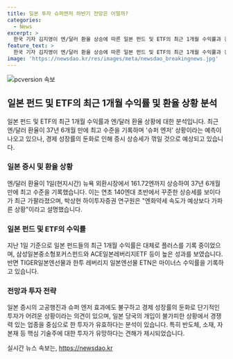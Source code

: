 ```yaml
---
title: 일본 투자 슈퍼엔저 하반기 전망은 어떨까?
categories:
  - News
excerpt: >
  한국 기자 김지영이 엔/달러 환율 상승에 따른 일본 펀드 및 ETF의 최근 1개월 수익률과 전망을 분석한다. 엔/달러 환율이 37년 만에 최고치를 기록하며 수출주 수혜 전망과 경제 성장률 둔화 등 상반된 전망이 나온다. 일본 증시가 반등하면서 대부분의 펀드가 양호한 수익률을 보이고 있지만, 엔화에 직접 투자하는 상품은 부진하다. 전문가들은 수출 경쟁력 있는 업종을 중심으로 한 투자가 유효하다는 견해를 제시하며, 경쟁력 있는 업종에 투자하는 것이 유효하다고 설명했다.
feature_text: >
  한국 기자 김지영이 엔/달러 환율 상승에 따른 일본 펀드 및 ETF의 최근 1개월 수익률과 전망을 분석한다. 엔/달러 환율이 37년 만에 최고치를 기록하며 수출주 수혜 전망과 경제 성장률 둔화 등 상반된 전망이 나온다. 일본 증시가 반등하면서 대부분의 펀드가 양호한 수익률을 보이고 있지만, 엔화에 직접 투자하는 상품은 부진하다. 전문가들은 수출 경쟁력 있는 업종을 중심으로 한 투자가 유효하다는 견해를 제시하며, 경쟁력 있는 업종에 투자하는 것이 유효하다고 설명했다.
image: 'https://newsdao.kr/res/images/meta/newsdao_breakingnews.jpg'
---
```


<p><img src="https://newsdao.kr/res/images/meta/newsdao_breakingnews.jpg" alt="pcversion 속보" /></p>

<h2 data-ke-size="size26">일본 펀드 및 ETF의 최근 1개월 수익률 및 환율 상황 분석</h2>

<p data-ke-size="size16">일본 펀드 및 ETF의 최근 1개월 수익률과 엔/달러 환율 상황에 대한 분석입니다. 최근 엔/달러 환율이 37년 6개월 만에 최고 수준을 기록하며 '슈퍼 엔저' 상황이라는 예측이 나오고 있으나, 경제 성장률의 둔화로 인해 증시 상승세가 꺾일 것으로 예상되고 있습니다.</p>

<h3>일본 증시 및 환율 상황</h3>

<p data-ke-size="size16">엔/달러 환율이 1일(현지시간) 뉴욕 외환시장에서 161.72엔까지 상승하여 37년 6개월 만에 최고 수준을 기록했습니다. 이는 연초 140엔대 초반에서 꾸준한 상승세를 보이다가 최근 가팔라졌으며, 박상현 하이투자증권 연구원은 "엔화약세 속도가 예상보다 가파른 상황"이라고 설명했습니다.</p>

<h3>일본 펀드 및 ETF의 수익률</h3>

<p data-ke-size="size16">지난 1일 기준으로 일본 펀드들의 최근 1개월 수익률은 대체로 플러스를 기록 중이었으며, 삼성일본중소형포커스펀드와 ACE일본레버리지ETF 등이 높은 성과를 보였습니다. 반면 TIGER일본엔선물과 한투 레버리지 일본엔선물 ETN은 마이너스 수익률을 기록하고 있습니다.</p>

<h3>전망과 투자 전략</h3>

<p data-ke-size="size16">일본 증시의 고공행진과 슈퍼 엔저 효과에도 불구하고 경제 성장률의 둔화로 단기적인 투자가 어려운 상황이라는 의견이 있으며, 일본 당국의 개입이 불가피한 상황에서 경쟁력 있는 업종을 중심으로 한 투자가 유효하다는 분석이 있습니다. 특히 반도체, 소재, 자본재 등 핵심 기술주에 대한 투자가 유망하다는 견해가 제시되었습니다.</p>
실시간 뉴스 속보는, <a href="https://newsdao.kr" rel="dofollow">https://newsdao.kr</a>


